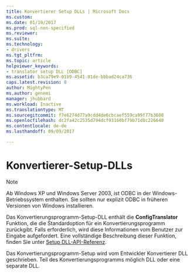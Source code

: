 ```yaml
---
title: Konvertierer Setup DLLs | Microsoft Docs
ms.custom: 
ms.date: 01/19/2017
ms.prod: sql-non-specified
ms.reviewer: 
ms.suite: 
ms.technology:
- drivers
ms.tgt_pltfrm: 
ms.topic: article
helpviewer_keywords:
- translator setup DLL [ODBC]
ms.assetid: b3ca79e9-01b9-4541-81de-bbbad24ca736
caps.latest.revision: 8
author: MightyPen
ms.author: genemi
manager: jhubbard
ms.workload: Inactive
ms.translationtype: MT
ms.sourcegitcommit: f7e6274d77a9cdd4de6cbcaef559ca99f77b3608
ms.openlocfilehash: dc2fa42c2535d794dcf93160bf79b71d8c226640
ms.contentlocale: de-de
ms.lasthandoff: 09/09/2017

---
```

# <a name="translator-setup-dlls"></a>Konvertierer-Setup-DLLs
> [!NOTE]  
>  Ab Windows XP und Windows Server 2003, ist ODBC in der Windows-Betriebssystem enthalten. Sie sollten nur explizit ODBC in früheren Versionen von Windows installieren.  
  
 Das Konvertierungsprogramm-Setup-DLL enthält die **ConfigTranslator** Funktion, die die Standardoption für ein Konvertierungsprogramm zurückgibt. Falls erforderlich, wird diese Informationen vom Benutzer zur Eingabe aufgefordert. Eine vollständige Beschreibung dieser Funktion, finden Sie unter [Setup DLL-API-Referenz](../../../odbc/reference/syntax/setup-dll-api-reference.md).  
  
 Das Konvertierungsprogramm-Setup wird vom Entwickler Konvertierer DLL geschrieben. Teil des Konvertierungsprogramms möglich DLL oder eine separate DLL.

